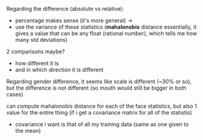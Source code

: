 Regarding the difference (absolute vs relative):

- percentage makes sense (it's more general) -> 
- use the variance of these statistics (**mahalonobis** distance essentially, it gives a value that can be any float (rational number), which tells me how many std deviations)

 2 comparisons maybe?

- how different it is
- and in which direction it is different





Regarding gender difference, it seems like scale is different (~30% or so), but the difference is not different (so mouth would still be bigger in both cases)





can compute mahalonobis distance for each of the face statistics, but also 1 value for the entire thing (if i get a covariance matrix for all of the statistis)

- covariance i want is that of all my training data (same as one given to the mean)